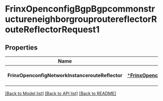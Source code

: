 # FrinxOpenconfigBgpBgpcommonstructureneighborgrouproutereflectorRouteReflectorRequest1

## Properties
Name | Type | Description | Notes
------------ | ------------- | ------------- | -------------
**FrinxOpenconfigNetworkInstancerouteReflector** | [***FrinxOpenconfigBgpBgpcommonstructureneighborgrouproutereflectorRouteReflector**](frinx.openconfig.bgp.bgpcommonstructureneighborgrouproutereflector.RouteReflector.md) |  | [optional] [default to null]

[[Back to Model list]](../README.md#documentation-for-models) [[Back to API list]](../README.md#documentation-for-api-endpoints) [[Back to README]](../README.md)


